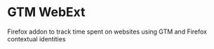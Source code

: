 # GTM WebExt

Firefox addon to track time spent on websites using GTM and Firefox contextual identities
